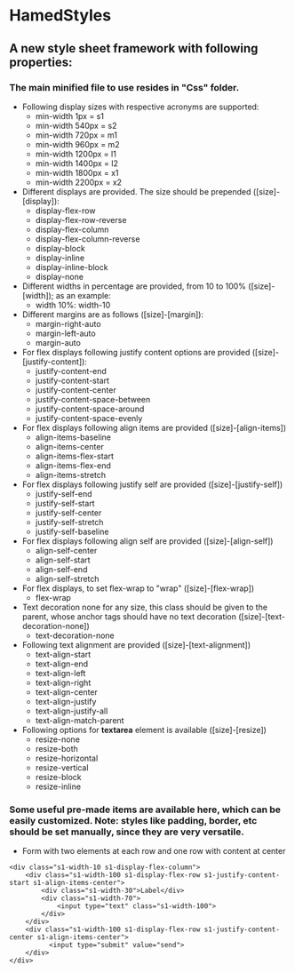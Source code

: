 # HamedStyles

## A new style sheet framework with following properties:  
  
### The main minified file to use resides in "Css" folder.
  
* Following display sizes with respective acronyms are supported:
  * min-width 1px = s1
  * min-width 540px = s2
  * min-width 720px = m1
  * min-width 960px = m2
  * min-width 1200px = l1
  * min-width 1400px = l2
  * min-width 1800px = x1
  * min-width 2200px = x2
* Different displays are provided. The size should be prepended ([size]-[display]):
  * display-flex-row
  * display-flex-row-reverse
  * display-flex-column
  * display-flex-column-reverse
  * display-block
  * display-inline
  * display-inline-block 
  * display-none 
* Different widths in percentage are provided, from 10 to 100% ([size]-[width]); as an example:
  * width 10%: width-10
* Different margins are as follows ([size]-[margin]):
  * margin-right-auto
  * margin-left-auto
  * margin-auto
* For flex displays following justify content options are provided ([size]-[justify-content]):
  * justify-content-end
  * justify-content-start
  * justify-content-center
  * justify-content-space-between
  * justify-content-space-around
  * justify-content-space-evenly
* For flex displays following align items are provided ([size]-[align-items])
  * align-items-baseline
  * align-items-center
  * align-items-flex-start
  * align-items-flex-end
  * align-items-stretch
* For flex displays following justify self are provided ([size]-[justify-self])
  * justify-self-end
  * justify-self-start
  * justify-self-center
  * justify-self-stretch
  * justify-self-baseline
* For flex displays following align self are provided ([size]-[align-self])
  * align-self-center
  * align-self-start
  * align-self-end
  * align-self-stretch
* For flex displays, to set flex-wrap to "wrap" ([size]-[flex-wrap])
  * flex-wrap
* Text decoration none for any size, this class should be given to the parent, whose anchor tags should have no text decoration ([size]-[text-decoration-none])
  * text-decoration-none
* Following text alignment are provided ([size]-[text-alignment])
  * text-align-start
  * text-align-end
  * text-align-left
  * text-align-right
  * text-align-center
  * text-align-justify
  * text-align-justify-all
  * text-align-match-parent
* Following options for <b>textarea</b> element is available ([size]-[resize])
  * resize-none
  * resize-both
  * resize-horizontal
  * resize-vertical
  * resize-block
  * resize-inline
### Some useful pre-made items are available here, which can be easily customized. <b>Note:</b> styles like padding, border, etc should be set manually, since they are very versatile.
* Form with two elements at each row and one row with content at center
```
<div class="s1-width-10 s1-display-flex-column">
    <div class="s1-width-100 s1-display-flex-row s1-justify-content-start s1-align-items-center">
        <div class="s1-width-30">Label</div>
        <div class="s1-width-70">
            <input type="text" class="s1-width-100">
        </div>
    </div>
    <div class="s1-width-100 s1-display-flex-row s1-justify-content-center s1-align-items-center">
          <input type="submit" value="send">
    </div>
</div>
```